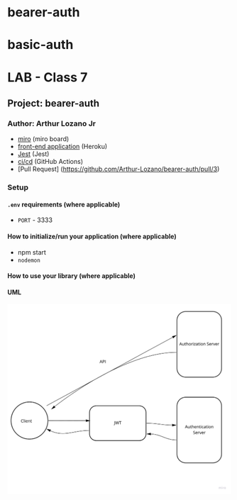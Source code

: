 # bearer-auth

# basic-auth

# LAB - Class 7

## Project: bearer-auth

### Author: Arthur Lozano Jr


- [miro](https://miro.com/app/board/o9J_lP73x4k=/) (miro board)
- [front-end application](https://bearauth.herokuapp.com/) (Heroku)
- [Jest](https://jestjs.io/) (Jest)
- [ci/cd](https://github.com/Arthur-Lozano/bearer-auth/tree/main/.github/workflows) (GitHub Actions)
- [Pull Request] (https://github.com/Arthur-Lozano/bearer-auth/pull/3) 



### Setup

#### `.env` requirements (where applicable)
- `PORT` - 3333

#### How to initialize/run your application (where applicable)

- npm start
- `nodemon`

#### How to use your library (where applicable)



#### UML

![UML](./assets/lab7.jpg)
